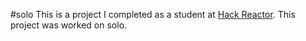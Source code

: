 #solo
This is a project I completed as a student at [Hack Reactor](http://hackreactor.com). This project was worked on solo.
